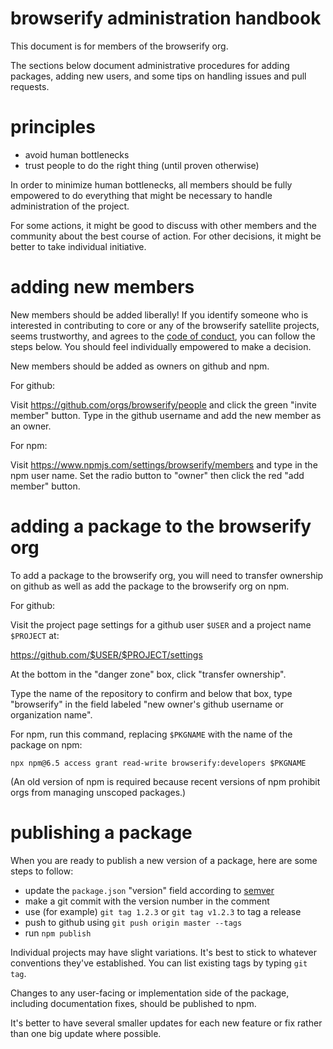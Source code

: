 # browserify administration handbook

This document is for members of the browserify org.

The sections below document administrative procedures for adding packages,
adding new users, and some tips on handling issues and pull requests.

# principles

* avoid human bottlenecks
* trust people to do the right thing (until proven otherwise)

In order to minimize human bottlenecks, all members should be fully empowered to
do everything that might be necessary to handle administration of the project.

For some actions, it might be good to discuss with other members and the
community about the best course of action. For other decisions, it might be
better to take individual initiative.

# adding new members

New members should be added liberally! If you identify someone who is interested
in contributing to core or any of the browserify satellite projects, seems
trustworthy, and agrees to the [code of conduct][], you can follow the steps
below. You should feel individually empowered to make a decision.

New members should be added as owners on github and npm.

For github:

Visit https://github.com/orgs/browserify/people and click the green "invite
member" button. Type in the github username and add the new member as an owner.

For npm:

Visit https://www.npmjs.com/settings/browserify/members and type in the npm user
name. Set the radio button to "owner" then click the red "add member" button.

[code of conduct]: https://raw.githubusercontent.com/browserify/browserify/master/code-of-conduct.md

# adding a package to the browserify org

To add a package to the browserify org, you will need to transfer ownership on
github as well as add the package to the browserify org on npm.

For github:

Visit the project page settings for a github user `$USER` and a project name
`$PROJECT` at:

https://github.com/$USER/$PROJECT/settings

At the bottom in the "danger zone" box, click "transfer ownership".

Type the name of the repository to confirm and below that box, type "browserify"
in the field labeled "new owner's github username or organization name".

For npm, run this command, replacing `$PKGNAME` with the name of the package on
npm:

```
npx npm@6.5 access grant read-write browserify:developers $PKGNAME
```

(An old version of npm is required because recent versions of npm prohibit orgs
from managing unscoped packages.)

# publishing a package

When you are ready to publish a new version of a package, here are some steps to
follow:

* update the `package.json` "version" field according to [semver][]
* make a git commit with the version number in the comment
* use (for example) `git tag 1.2.3` or `git tag v1.2.3` to tag a release
* push to github using `git push origin master --tags`
* run `npm publish`

Individual projects may have slight variations. It's best to stick to whatever
conventions they've established. You can list existing tags by typing `git tag`.

Changes to any user-facing or implementation side of the package, including
documentation fixes, should be published to npm.

It's better to have several smaller updates for each new feature or fix rather
than one big update where possible.

[semver]: http://semver.org/

